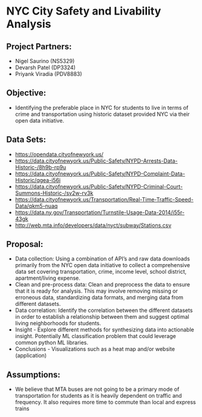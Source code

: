 # NYC City Safety and Livability Analysis
## Project Partners:
- Nigel Saurino (NS5329)
- Devarsh Patel (DP3324)
- Priyank Viradia (PDV8883)

## Objective:
- Identifying the preferable place in NYC for students to live in terms of crime and
transportation using historic dataset provided NYC via their open data initiative.  

## Data Sets:
- https://opendata.cityofnewyork.us/
- https://data.cityofnewyork.us/Public-Safety/NYPD-Arrests-Data-Historic-/8h9b-rp9u
- https://data.cityofnewyork.us/Public-Safety/NYPD-Complaint-Data-Historic/qgea-i56i
- https://data.cityofnewyork.us/Public-Safety/NYPD-Criminal-Court-Summons-Historic-/sv2w-rv3k
- https://data.cityofnewyork.us/Transportation/Real-Time-Traffic-Speed-Data/qkm5-nuaq
- https://data.ny.gov/Transportation/Turnstile-Usage-Data-2014/i55r-43gk
- http://web.mta.info/developers/data/nyct/subway/Stations.csv

## Proposal:
- Data collection: Using a combination of API’s and raw data downloads primarily from the
NYC open data initiative to collect a comprehensive data set covering transportation,
crime, income level, school district, apartment/living expense.
- Clean and pre-process data: Clean and preprocess the data to ensure that it is ready for
analysis. This may involve removing missing or erroneous data, standardizing data
formats, and merging data from different datasets.
- Data correlation: Identify the correlation between the different datasets in order to
establish a relationship between them and suggest optimal living neighborhoods for
students.
- Insight - Explore different methods for synthesizing data into actionable insight.
Potentially ML classification problem that could leverage common python ML libraries.
- Conclusions - Visualizations such as a heat map and/or website (application)

## Assumptions:
- We believe that MTA buses are not going to be a primary mode of transportation for
students as it is heavily dependent on traffic and frequency. It also requires more time to
commute than local and express trains
